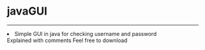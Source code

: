 # javaGUI
-----------------------------------------------------
<li>Simple GUI in java for checking username and password</li>
Explained with comments
Feel free to download 

